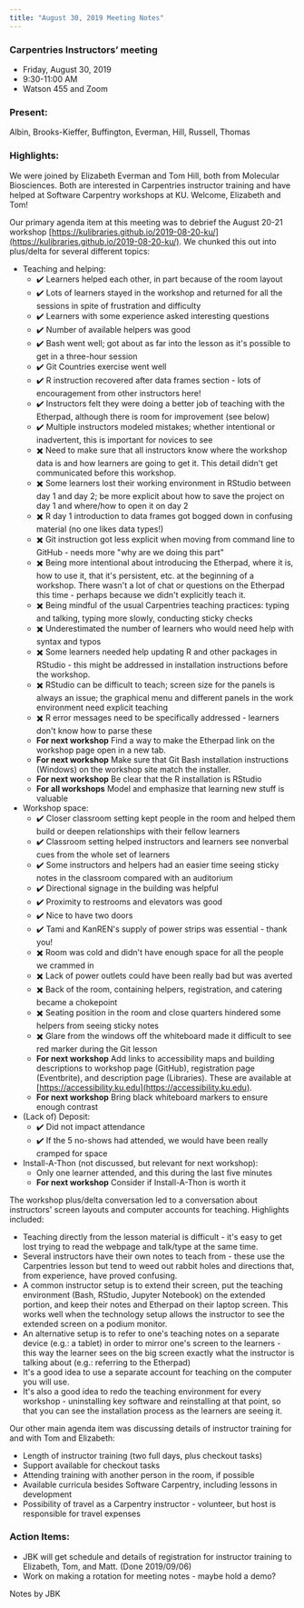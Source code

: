 ```yaml
---
title: "August 30, 2019 Meeting Notes"
---
```

### Carpentries Instructors’ meeting
- Friday, August 30, 2019
- 9:30-11:00 AM
- Watson 455 and Zoom

### Present:
Albin, Brooks-Kieffer, Buffington, Everman, Hill, Russell, Thomas

### Highlights:
We were joined by Elizabeth Everman and Tom Hill, both from Molecular Biosciences. Both are interested in Carpentries instructor training and have helped at Software Carpentry workshops at KU. Welcome, Elizabeth and Tom!

Our primary agenda item at this meeting was to debrief the August 20-21 workshop [https://kulibraries.github.io/2019-08-20-ku/](https://kulibraries.github.io/2019-08-20-ku/). We chunked this out into plus/delta for several different topics:
- Teaching and helping:
  - :heavy_check_mark: Learners helped each other, in part because of the room layout
  - :heavy_check_mark: Lots of learners stayed in the workshop and returned for all the sessions in spite of frustration and difficulty
  - :heavy_check_mark: Learners with some experience asked interesting questions
  - :heavy_check_mark: Number of available helpers was good
  - :heavy_check_mark: Bash went well; got about as far into the lesson as it's possible to get in a three-hour session
  - :heavy_check_mark: Git Countries exercise went well
  - :heavy_check_mark: R instruction recovered after data frames section - lots of encouragement from other instructors here!
  - :heavy_check_mark: Instructors felt they were doing a better job of teaching with the Etherpad, although there is room for improvement (see below)
  - :heavy_check_mark: Multiple instructors modeled mistakes; whether intentional or inadvertent, this is important for novices to see
  - :heavy_multiplication_x: Need to make sure that all instructors know where the workshop data is and how learners are going to get it. This detail didn't get communicated before this workshop.
  - :heavy_multiplication_x: Some learners lost their working environment in RStudio between day 1 and day 2; be more explicit about how to save the project on day 1 and where/how to open it on day 2
  - :heavy_multiplication_x: R day 1 introduction to data frames got bogged down in confusing material (no one likes data types!)
  - :heavy_multiplication_x: Git instruction got less explicit when moving from command line to GitHub - needs more "why are we doing this part"
  - :heavy_multiplication_x: Being more intentional about introducing the Etherpad, where it is, how to use it, that it's persistent, etc. at the beginning of a workshop. There wasn't a lot of chat or questions on the Etherpad this time - perhaps because we didn't explicitly teach it.
  - :heavy_multiplication_x: Being mindful of the usual Carpentries teaching practices: typing and talking, typing more slowly, conducting sticky checks
  - :heavy_multiplication_x: Underestimated the number of learners who would need help with syntax and typos
  - :heavy_multiplication_x: Some learners needed help updating R and other packages in RStudio - this might be addressed in installation instructions before the workshop.
  - :heavy_multiplication_x: RStudio can be difficult to teach; screen size for the panels is always an issue; the graphical menu and different panels in the work environment need explicit teaching
  - :heavy_multiplication_x: R error messages need to be specifically addressed - learners don't know how to parse these
  - **For next workshop** Find a way to make the Etherpad link on the workshop page open in a new tab.
  - **For next workshop** Make sure that Git Bash installation instructions (Windows) on the workshop site match the installer.
  - **For next workshop** Be clear that the R installation is RStudio
  - **For all workshops** Model and emphasize that learning new stuff is valuable
- Workshop space:
  - :heavy_check_mark: Closer classroom setting kept people in the room and helped them build or deepen relationships with their fellow learners
  - :heavy_check_mark: Classroom setting helped instructors and learners see nonverbal cues from the whole set of learners
  - :heavy_check_mark: Some instructors and helpers had an easier time seeing sticky notes in the classroom compared with an auditorium
  - :heavy_check_mark: Directional signage in the building was helpful
  - :heavy_check_mark: Proximity to restrooms and elevators was good
  - :heavy_check_mark: Nice to have two doors
  - :heavy_check_mark: Tami and KanREN's supply of power strips was essential - thank you!
  - :heavy_multiplication_x: Room was cold and didn't have enough space for all the people we crammed in
  - :heavy_multiplication_x: Lack of power outlets could have been really bad but was averted
  - :heavy_multiplication_x: Back of the room, containing helpers, registration, and catering became a chokepoint
  - :heavy_multiplication_x: Seating position in the room and close quarters hindered some helpers from seeing sticky notes
  - :heavy_multiplication_x: Glare from the windows off the whiteboard made it difficult to see red marker during the Git lesson
  - **For next workshop** Add links to accessibility maps and building descriptions to workshop page (GitHub), registration page (Eventbrite), and description page (Libraries). These are available at [https://accessibility.ku.edu](https://accessibility.ku.edu).
  - **For next workshop** Bring black whiteboard markers to ensure enough contrast
- (Lack of) Deposit:
  - :heavy_check_mark: Did not impact attendance
  - :heavy_check_mark: If the 5 no-shows had attended, we would have been really cramped for space
- Install-A-Thon (not discussed, but relevant for next workshop):
  - Only one learner attended, and this during the last five minutes
  - **For next workshop** Consider if Install-A-Thon is worth it

The workshop plus/delta conversation led to a conversation about instructors' screen layouts and computer accounts for teaching. Highlights included:
- Teaching directly from the lesson material is difficult - it's easy to get lost trying to read the webpage and talk/type at the same time.
- Several instructors have their own notes to teach from - these use the Carpentries lesson but tend to weed out rabbit holes and directions that, from experience, have proved confusing.
- A common instructor setup is to extend their screen, put the teaching environment (Bash, RStudio, Jupyter Notebook) on the extended portion, and keep their notes and Etherpad on their laptop screen. This works well when the technology setup allows the instructor to see the extended screen on a podium monitor.
- An alternative setup is to refer to one's teaching notes on a separate device (e.g.: a tablet) in order to mirror one's screen to the learners - this way the learner sees on the big screen exactly what the instructor is talking about (e.g.: referring to the Etherpad)
- It's a good idea to use a separate account for teaching on the computer you will use.
- It's also a good idea to redo the teaching environment for every workshop - uninstalling key software and reinstalling at that point, so that you can see the installation process as the learners are seeing it.

Our other main agenda item was discussing details of instructor training for and with Tom and Elizabeth:
- Length of instructor training (two full days, plus checkout tasks)
- Support available for checkout tasks
- Attending training with another person in the room, if possible
- Available curricula besides Software Carpentry, including lessons in development
- Possibility of travel as a Carpentry instructor - volunteer, but host is responsible for travel expenses

### Action Items:
- JBK will get schedule and details of registration for instructor training to Elizabeth, Tom, and Matt. (Done 2019/09/06)
- Work on making a rotation for meeting notes - maybe hold a demo?

Notes by JBK
